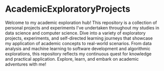 # AcademicExploratoryProjects

Welcome to my academic exploration hub! This repository is a collection of personal projects and experiments I've undertaken throughout my studies in data science and computer science. Dive into a variety of exploratory projects, experiments, and self-directed learning journeys that showcase my application of academic concepts to real-world scenarios. From data analysis and machine learning to software development and algorithmic explorations, this repository reflects my continuous quest for knowledge and practical application. Explore, learn, and embark on academic adventures with me!
